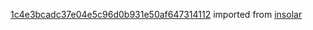 [1c4e3bcadc37e04e5c96d0b931e50af647314112](https://github.com/insolar/insolar/commit/1c4e3bcadc37e04e5c96d0b931e50af647314112) imported from [insolar](https://github.com/insolar/insolar)
